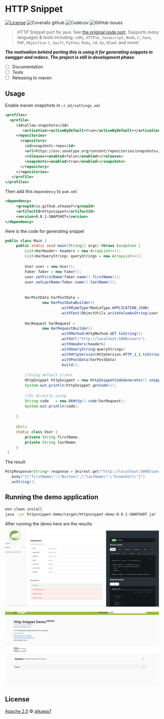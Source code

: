 # HTTP Snippet

[![License](https://img.shields.io/badge/License-Apache%202.0-blue.svg)](https://opensource.org/licenses/Apache-2.0)
![Coveralls github](https://img.shields.io/coveralls/github/atkawa7/httpsnippet.svg?label=jacoco)
![Codecov](https://img.shields.io/codecov/c/github/atkawa7/httpsnippet.svg?label=cobertura)
![GitHub issues](https://img.shields.io/github/issues/atkawa7/httpsnippet.svg)
> HTTP Snippet port for java. See [the original node port](https://github.com/Kong/httpsnippet). Supports *many* languages & tools including: `cURL`, `HTTPie`, `Javascript`, `Node`, `C`, `Java`, `PHP`, `Objective-C`, `Swift`, `Python`, `Ruby`, `C#`, `Go`, `OCaml` and more!


***The motivation behind porting this is using it for generating snippets in swagger and redocs.
The project is still in development phase***. 

- [ ] Documentation
- [ ] Tests
- [ ] Releasing to maven

##  Usage
Enable maven snapshots in `~/.m2/settings.xml`
```xml
<profiles>
  <profile>
     <id>allow-snapshots</id>
        <activation><activeByDefault>true</activeByDefault></activation>
     <repositories>
       <repository>
         <id>snapshots-repo</id>
         <url>https://oss.sonatype.org/content/repositories/snapshots</url>
         <releases><enabled>false</enabled></releases>
         <snapshots><enabled>true</enabled></snapshots>
       </repository>
     </repositories>
   </profile>
</profiles>
```
 Then add this `dependency` to  `pom.xml`

```xml
<dependency>
     <groupId>io.github.atkawa7</groupId>
     <artifactId>httpsnippet</artifactId>
     <version>0.0.1-SNAPSHOT</version>
</dependency>
```

Here is the code for generating snippet

```java
public class Main {
     public static void main(String[] args) throws Exception {
         List<HarHeader> headers = new ArrayList<>();
         List<HarQueryString> queryStrings = new ArrayList<>();
 
         User user = new User();
         Faker faker = new Faker();
         user.setFirstName(faker.name().firstName());
         user.setLastName(faker.name().lastName());
 
 
         HarPostData harPostData =
                 new HarPostDataBuilder()
                         .withMimeType(MediaType.APPLICATION_JSON)
                         .withText(ObjectUtils.writeValueAsString(user)).build();
 
         HarRequest harRequest =
                 new HarRequestBuilder()
                         .withMethod(HttpMethod.GET.toString())
                         .withUrl("http://localhost:5000/users")
                         .withHeaders(headers)
                         .withQueryString(queryStrings)
                         .withHttpVersion(HttpVersion.HTTP_1_1.toString())
                         .withPostData(harPostData)
                         .build();
 
         //Using default client
         HttpSnippet httpSnippet = new HttpSnippetCodeGenerator().snippet(harRequest, Language.JAVA);
         System.out.println(httpSnippet.getCode());
 
         //Or directly using
         String code   = new OkHttp().code(harRequest);
         System.out.println(code);
 
     }
 
     @Data
     static class User {
         private String firstName;
         private String lastName;
     }
 }

```

The result 

```java
HttpResponse<String> response = Unirest.get("http://localhost:5000/users")
  .body("{\"firstName\":\"Burton\",\"lastName\":\"Greenholt\"}")
  .asString();
```

## Running the demo application

```sh
mvn clean install
java -jar httpsnippet-demo/target/httpsnippet-demo-0.0.1-SNAPSHOT.jar
```

After running the demo here are the results

![Alt text](images/Redoc.png?raw=true "Redoc")

![Alt text](images/Swagger-UI.png?raw=true "Swagger UI")



## License

[Apache 2.0](LICENSE) &copy; [atkawa7](https://github.com/atkawa7/httpsnippet)

[license-url]: https://github.com/atkawa7/httpsnippet/blob/master/LICENSE

